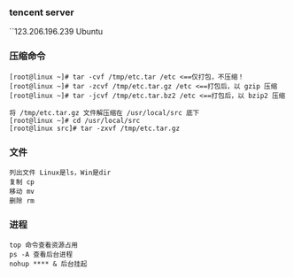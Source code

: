 ### tencent server

``123.206.196.239
    Ubuntu 

###  压缩命令
 
	[root@linux ~]# tar -cvf /tmp/etc.tar /etc <==仅打包，不压缩！
	[root@linux ~]# tar -zcvf /tmp/etc.tar.gz /etc <==打包后，以 gzip 压缩
	[root@linux ~]# tar -jcvf /tmp/etc.tar.bz2 /etc <==打包后，以 bzip2 压缩
	
	将 /tmp/etc.tar.gz 文件解压缩在 /usr/local/src 底下
	[root@linux ~]# cd /usr/local/src
	[root@linux src]# tar -zxvf /tmp/etc.tar.gz

### 文件
	列出文件 Linux是ls，Win是dir
	复制 cp
	移动 mv
	删除 rm

### 进程 ###
	top 命令查看资源占用
	ps -A 查看后台进程
	nohup **** & 后台挂起